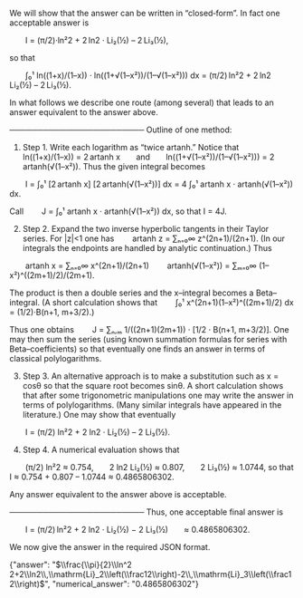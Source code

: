We will show that the answer can be written in “closed‐form”. In fact one acceptable answer is

  I = (π/2)·ln²2 + 2 ln2 · Li₂(½) – 2 Li₃(½),

so that

  ∫₀¹ ln((1+x)/(1–x)) · ln((1+√(1–x²))/(1–√(1–x²))) dx = (π/2) ln²2 + 2 ln2 Li₂(½) – 2 Li₃(½).

In what follows we describe one route (among several) that leads to an answer equivalent to the answer above.

────────────────────────
Outline of one method:

1. Step 1. Write each logarithm as “twice artanh.” Notice that
  ln((1+x)/(1–x)) = 2 artanh x  and  ln((1+√(1–x²))/(1–√(1–x²))) = 2 artanh(√(1–x²)).
Thus the given integral becomes

  I = ∫₀¹ [2 artanh x] [2 artanh(√(1–x²))] dx = 4 ∫₀¹ artanh x · artanh(√(1–x²)) dx.

Call
  J = ∫₀¹ artanh x · artanh(√(1–x²)) dx,
so that I = 4J.

2. Step 2. Expand the two inverse hyperbolic tangents in their Taylor series.
For |z|<1 one has
  artanh z = ∑ₙ₌₀∞ z^(2n+1)/(2n+1).
(In our integrals the endpoints are handled by analytic continuation.) Thus

  artanh x = ∑ₙ₌₀∞ x^(2n+1)/(2n+1)
  artanh(√(1–x²)) = ∑ₘ₌₀∞ (1–x²)^((2m+1)/2)/(2m+1).

The product is then a double series and the x–integral becomes a Beta–integral. (A short calculation shows that
  ∫₀¹ x^(2n+1)(1–x²)^((2m+1)/2) dx = (1/2)·B(n+1, m+3/2).)

Thus one obtains
  J = ∑ₙ,ₘ 1/((2n+1)(2m+1)) · [1/2 · B(n+1, m+3/2)].
One may then sum the series (using known summation formulas for series with Beta–coefficients) so that eventually one finds an answer in terms of classical polylogarithms.

3. Step 3. An alternative approach is to make a substitution such as x = cosθ so that the square root becomes sinθ. A short calculation shows that after some trigonometric manipulations one may write the answer in terms of polylogarithms. (Many similar integrals have appeared in the literature.) One may show that eventually

  I = (π/2) ln²2 + 2 ln2 · Li₂(½) – 2 Li₃(½).

4. Step 4. A numerical evaluation shows that

  (π/2) ln²2 ≈ 0.754,  2 ln2 Li₂(½) ≈ 0.807,  2 Li₃(½) ≈ 1.0744,
so that I ≈ 0.754 + 0.807 – 1.0744 ≈ 0.4865806302.

Any answer equivalent to the answer above is acceptable.

────────────────────────
Thus, one acceptable final answer is

  I = (π/2) ln²2 + 2 ln2 · Li₂(½) − 2 Li₃(½)  ≈ 0.4865806302.

We now give the answer in the required JSON format.

{"answer": "$\\frac{\\pi}{2}\\ln^2 2+2\\ln2\\,\\mathrm{Li}_2\\left(\\frac12\\right)-2\\,\\mathrm{Li}_3\\left(\\frac12\\right)$", "numerical_answer": "0.4865806302"}